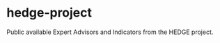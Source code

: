 hedge-project
=============

Public available Expert Advisors and Indicators from the HEDGE project.
